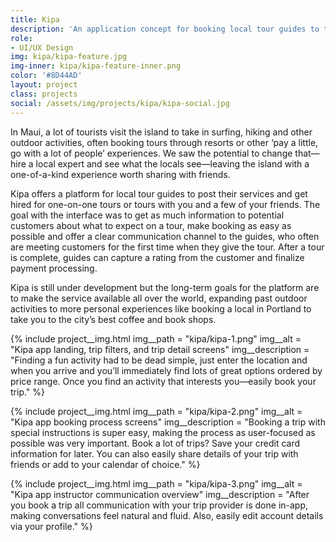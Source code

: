 ```yaml
---
title: Kipa
description: 'An application concept for booking local tour guides to take you on exciting adventures.'
role:
- UI/UX Design
img: kipa/kipa-feature.jpg
img-inner: kipa/kipa-feature-inner.png
color: '#8D44AD'
layout: project
class: projects
social: /assets/img/projects/kipa/kipa-social.jpg
---
```


In Maui, a lot of tourists visit the island to take in surfing, hiking and other outdoor activities, often booking tours through resorts or other ‘pay a little, go with a lot of people’ experiences. We saw the potential to change that—hire a local expert and see what the locals see—leaving the island with a one-of-a-kind experience worth sharing with friends.

Kipa offers a platform for local tour guides to post their services and get hired for one-on-one tours or tours with you and a few of your friends. The goal with the interface was to get as much information to potential customers about what to expect on a tour, make booking as easy as possible and offer a clear communication channel to the guides, who often are meeting customers for the first time when they give the tour. After a tour is complete, guides can capture a rating from the customer and finalize payment processing.

Kipa is still under development but the long-term goals for the platform are to make the service available all over the world, expanding past outdoor activities to more personal experiences like booking a local in Portland to take you to the city’s best coffee and book shops.

{% include project__img.html
img__path = "kipa/kipa-1.png"
img__alt = "Kipa app landing, trip filters, and trip detail screens"
img__description = "Finding a fun activity had to be dead simple, just enter the location and when you arrive and you’ll immediately find lots of great options ordered by price range. Once you find an activity that interests you—easily book your trip."
%}

{% include project__img.html
img__path = "kipa/kipa-2.png"
img__alt = "Kipa app booking process screens"
img__description = "Booking a trip with special instructions is super easy, making the process as user-focused as possible was very important. Book a lot of trips? Save your credit card information for later. You can also easily share details of your trip with friends or add to your calendar of choice."
%}

{% include project__img.html
img__path = "kipa/kipa-3.png"
img__alt = "Kipa app instructor communication overview"
img__description = "After you book a trip all communication with your trip provider is done in-app, making conversations feel natural and fluid. Also, easily edit account details via your profile."
%}